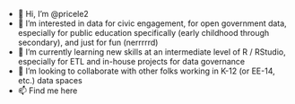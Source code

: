 - 👋 Hi, I’m @pricele2
- 👀 I’m interested in data for civic engagement, for open government data, especially for public education specifically (early childhood through secondary), and just for fun (nerrrrrd)
- 🌱 I’m currently learning new skills at an intermediate level of R / RStudio, especially for ETL and in-house projects for data governance   
- 💞️ I’m looking to collaborate with other folks working in K-12 (or EE-14, etc.) data spaces 
- 📫 Find me here 

<!---
pricele2/pricele2 is a ✨ special ✨ repository because its `README.md` (this file) appears on your GitHub profile.
You can click the Preview link to take a look at your changes.
--->
